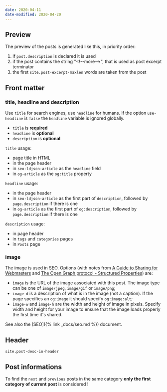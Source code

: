 ```yaml
---
date: 2020-04-11
date-modified: 2020-04-20
---
```


## Preview

The preview of the posts is generated like this, in priority order:

1. if `post.description` is declared it is used
2. if the post contains the string "&lt;!--more-->", that is used as post excerpt terminator
3. the first `site.post-excerpt-maxlen` words are taken from the post

## Front matter

### title, headline and description

Use `title` for search engines, use `headline` for humans.
If the option `use-headline` is `false` the `headline` variable is ignored globally.

* `title` is **required**
* `headline` is **optional**
* `description` is **optional**

`title` usage:

* page title in HTML
* in the page header
* in `seo-ldjson-article` as the `headline` field
* in `og-article` as the `og:title` property

`headline` usage:

* in the page header
* in `seo-ldjson-article` as the first part of `description`, followed by `page.description` if there is one
* in `og-article` as the first part of `og:description`, followed by `page.description` if there is one

`description` usage:

* in page header
* in `tags` and `categories` pages
* in `Posts` page

### image

The image is used in SEO. Options (with notes from [A Guide to Sharing for Webmasters](https://developers.facebook.com/docs/sharing/webmasters) and [The Open Graph protocol - Structured Properties](https://ogp.me/#structured)) are:

* `image` is the URL of the image associated with this post. The image type can
  be one of `image/jpeg`, `image/gif` or `image/png`;
* `image-d` is a description of what is in the image (not a caption). If the
  page specifies an `og:image` it should specify `og:image:alt`;
* `image-w` and `image-h` are the width and height of image in pixels. Specify
  width and height for your image to ensure that the image loads properly the
  first time it's shared.

See also the [SEO]({% link _docs/seo.md %}) document.

## Header

`site.post-desc-in-header`

## Post informations

To find the `next` and `previous` posts in the same category **only the first category of current post** is considered !
